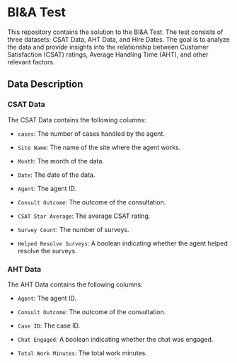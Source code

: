 # BI&A Test

This repository contains the solution to the BI&A Test. The test consists of three datasets: CSAT Data, AHT Data, and Hire Dates. The goal is to analyze the data and provide insights into the relationship between Customer Satisfaction (CSAT) ratings, Average Handling Time (AHT), and other relevant factors.

## Data Description

### CSAT Data

The CSAT Data contains the following columns:

- `cases`: The number of cases handled by the agent.

- `Site Name`: The name of the site where the agent works.

- `Month`: The month of the data.

- `Date`: The date of the data.

- `Agent`: The agent ID.

- `Consult Outcome`: The outcome of the consultation.

- `CSAT Star Average`: The average CSAT rating.

- `Survey Count`: The number of surveys.

- `Helped Resolve Surveys`: A boolean indicating whether the agent helped resolve the surveys.

### AHT Data

The AHT Data contains the following columns:

- `Agent`: The agent ID.

- `Consult Outcome`: The outcome of the consultation.

- `Case ID`: The case ID.

- `Chat Engaged`: A boolean indicating whether the chat was engaged.

- `Total Work Minutes`: The total work minutes.

